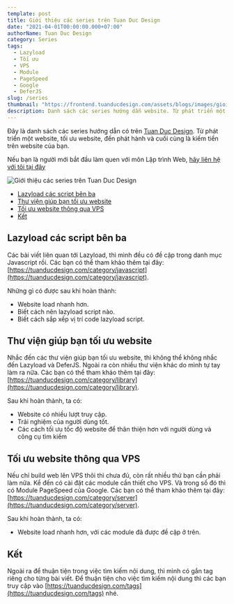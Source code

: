```yaml
---
template: post
title: Giới thiệu các series trên Tuan Duc Design
date: "2021-04-01T00:00:00.000+07:00"
authorName: Tuan Duc Design
category: Series
tags:
  - Lazyload
  - Tối ưu
  - VPS
  - Module
  - PageSpeed
  - Google
  - DeferJS
slug: /series
thumbnail: "https://frontend.tuanducdesign.com/assets/blogs/images/gioi-thieu-cac-series-co-tren-tuan-duc-design.png"
description: Danh sách các series hướng dẫn website. Từ phát triển một website, tối ưu website, đến phát hành và cuối cùng là kiếm tiền trên website của bạn.
---
```


Đây là danh sách các series hướng dẫn có trên [Tuan Duc Design](https://tuanducdesign.com/). Từ phát triển một website, tối ưu website, đến phát hành và cuối cùng là kiếm tiền trên website của bạn.

Nếu bạn là người mới bắt đầu làm quen với môn Lập trình Web, [hãy liên hệ với tôi tại đây](https://tuanducdesign.com/pages/contacts)

![Giới thiệu các series trên Tuan Duc Design](/images/gioi-thieu-cac-series-co-tren-tuan-duc-design.png)

- [Lazyload các script bên ba](#lazyload-các-script-bên-ba)
- [Thư viện giúp bạn tối ưu website](#thư-viện-giúp-bạn-tối-ưu-website)
- [Tối ưu website thông qua VPS](#tối-ưu-website-thông-qua-vps)
- [Kết](#kết)

## Lazyload các script bên ba

Các bài viết liên quan tới Lazyload, thì mình đều có đề cập trong danh mục Javascript rồi. Các bạn có thể tham khảo thêm tại đây: [https://tuanducdesign.com/category/javascript](https://tuanducdesign.com/category/javascript).

Những gì có được sau khi hoàn thành:

- Website load nhanh hơn.
- Biết cách nên lazyload script nào.
- Biết cách sắp xếp vị trí code lazyload script.

## Thư viện giúp bạn tối ưu website

Nhắc đến các thư viện giúp bạn tối ưu website, thì không thể không nhắc đến Lazyload và DeferJS. Ngoài ra còn nhiều thư viện khác do mình tự tay làm ra nữa. Các bạn có thể tham khảo thêm tại đây: [https://tuanducdesign.com/category/library](https://tuanducdesign.com/category/library).

Sau khi hoàn thành, ta có:

- Website có nhiều lượt truy cập.
- Trải nghiệm của người dùng tốt.
- Các cách tối ưu tốc độ website để thân thiện hơn với người dùng và công cụ tìm kiếm

## Tối ưu website thông qua VPS

Nếu chỉ build web lên VPS thôi thì chưa đủ, còn rất nhiều thứ bạn cần phải làm nữa. Kể đến có cài đặt các module cần thiết cho VPS. Và trong số đó thì có Module PageSpeed của Google. Các bạn có thể tham khảo thêm tại đây: [https://tuanducdesign.com/category/server](https://tuanducdesign.com/category/server).

Sau khi hoàn thành, ta có:

- Website load nhanh hơn, với các module đã được đề cập ở trên.

## Kết

Ngoài ra để thuận tiện trong việc tìm kiếm nội dung, thì mình có gắn tag riêng cho từng bài viết. Để thuận tiện cho việc tìm kiếm nội dung thì các bạn truy cập vào [https://tuanducdesign.com/tags](https://tuanducdesign.com/tags) nhé.
